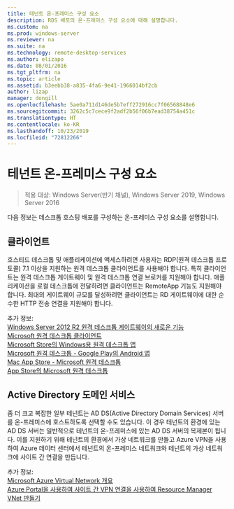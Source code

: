 ```yaml
---
title: 테넌트 온-프레미스 구성 요소
description: RDS 배포의 온-프레미스 구성 요소에 대해 설명합니다.
ms.custom: na
ms.prod: windows-server
ms.reviewer: na
ms.suite: na
ms.technology: remote-desktop-services
ms.author: elizapo
ms.date: 08/01/2016
ms.tgt_pltfrm: na
ms.topic: article
ms.assetid: b3eebb38-a835-4fa6-9e41-1966014bf2cb
author: lizap
manager: dongill
ms.openlocfilehash: 5ae0a711d146de5b7eff272916cc7f06568848e6
ms.sourcegitcommit: 3262c5c7cece9f2adf2b56f06b7ead38754a451c
ms.translationtype: HT
ms.contentlocale: ko-KR
ms.lasthandoff: 10/23/2019
ms.locfileid: "72812266"
---
```

# <a name="tenant-on-premises-components"></a>테넌트 온-프레미스 구성 요소

>적용 대상: Windows Server(반기 채널), Windows Server 2019, Windows Server 2016

다음 정보는 데스크톱 호스팅 배포를 구성하는 온-프레미스 구성 요소를 설명합니다.  
  
##  <a name="clients"></a>클라이언트  
호스티드 데스크톱 및 애플리케이션에 액세스하려면 사용자는 RDP(원격 데스크톱 프로토콜) 7.1 이상을 지원하는 원격 데스크톱 클라이언트를 사용해야 합니다. 특히 클라이언트는 원격 데스크톱 게이트웨이 및 원격 데스크톱 연결 브로커를 지원해야 합니다. 애플리케이션을 로컬 데스크톱에 전달하려면 클라이언트는 RemoteApp 기능도 지원해야 합니다. 최대의 게이트웨이 규모를 달성하려면 클라이언트는 RD 게이트웨이에 대한 순수한 HTTP 전송 연결을 지원해야 합니다.  
  
추가 정보:  
[Windows Server 2012 R2 원격 데스크톱 게이트웨이의 새로운 기능](https://blogs.technet.microsoft.com/enterprisemobility/2013/03/14/whats-new-in-windows-server-2012-remote-desktop-gateway/#transport)  
[Microsoft 원격 데스크톱 클라이언트](https://technet.microsoft.com/library/dn473009.aspx)  
[Microsoft Store의 Windows용 원격 데스크톱 앱](https://apps.microsoft.com/windows/app/remote-desktop/051f560e-5e9b-4dad-8b2e-fa5e0b05a480)  
[Microsoft 원격 데스크톱 - Google Play의 Android 앱](https://play.google.com/store/apps/details?id=com.microsoft.rdc.android)  
[Mac App Store - Microsoft 원격 데스크톱](https://itunes.apple.com/app/microsoft-remote-desktop/id715768417?mt=12)  
[App Store의 Microsoft 원격 데스크톱](https://itunes.apple.com/app/microsoft-remote-desktop/id714464092?mt=8)  
  
##  <a name="active-directory-domain-services"></a>Active Directory 도메인 서비스  
좀 더 크고 복잡한 일부 테넌트는 AD DS(Active Directory Domain Services) 서버를 온-프레미스에 호스트하도록 선택할 수도 있습니다. 이 경우 테넌트의 환경에 있는 AD DS 서버는 일반적으로 테넌트의 온-프레미스에 있는 AD DS 서버의 복제본이 됩니다. 이를 지원하기 위해 테넌트의 환경에서 가상 네트워크를 만들고 Azure VPN을 사용하여 Azure 데이터 센터에서 테넌트의 온-프레미스 네트워크와 테넌트의 가상 네트워크에 사이트 간 연결을 만듭니다.  
  
추가 정보:  
[Microsoft Azure Virtual Network 개요](https://azure.microsoft.com/documentation/articles/virtual-networks-overview/)  
[Azure Portal을 사용하여 사이트 간 VPN 연결을 사용하여 Resource Manager VNet 만들기](https://azure.microsoft.com/documentation/articles/vpn-gateway-howto-site-to-site-resource-manager-portal/)  


